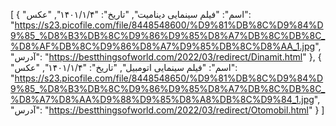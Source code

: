[
  {
    "اسم": "فیلم سینمایی دینامیت",
    "تاریخ": "۱۴۰۱/۱/۴",
    "عکس": "https://s23.picofile.com/file/8448548600/%D9%81%DB%8C%D9%84%D9%85_%D8%B3%DB%8C%D9%86%D9%85%D8%A7%DB%8C%DB%8C_%D8%AF%DB%8C%D9%86%D8%A7%D9%85%DB%8C%D8%AA_1.jpg",
    "آدرس": "https://bestthingsofworld.com/2022/03/redirect/Dinamit.html"
  },
  {
    "اسم": "فیلم سینمایی اتومبیل",
    "تاریخ": "۱۴۰۱/۱/۴",
    "عکس": "https://s23.picofile.com/file/8448548650/%D9%81%DB%8C%D9%84%D9%85_%D8%B3%DB%8C%D9%86%D9%85%D8%A7%DB%8C%DB%8C_%D8%A7%D8%AA%D9%88%D9%85%D8%A8%DB%8C%D9%84_1.jpg",
    "آدرس": "https://bestthingsofworld.com/2022/03/redirect/Otomobil.html"
  }
]
